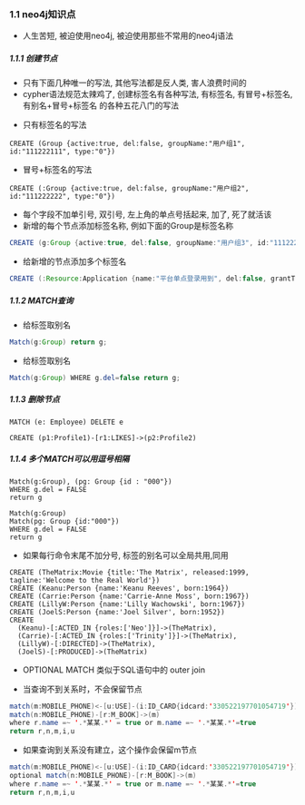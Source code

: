 ### 1.1 neo4j知识点
* 人生苦短, 被迫使用neo4j, 被迫使用那些不常用的neo4j语法

##### 1.1.1 创建节点
* 只有下面几种唯一的写法, 其他写法都是反人类, 害人浪费时间的
* cypher语法规范太辣鸡了, 创建标签名有各种写法, 有标签名, 有冒号+标签名, 有别名+冒号+标签名 的各种五花八门的写法

- 只有标签名的写法 
```
CREATE (Group {active:true, del:false, groupName:"用户组1", id:"111222111", type:"0"})
```

- 冒号+标签名的写法
```
CREATE (:Group {active:true, del:false, groupName:"用户组2", id:"111222222", type:"0"})
```

* 每个字段不加单引号, 双引号, 左上角的单点号括起来, 加了, 死了就活该
* 新增的每个节点添加标签名称, 例如下面的Group是标签名称
```java
CREATE (g:Group {active:true, del:false, groupName:"用户组3", id:"111222333", type:"0"})
```
* 给新增的节点添加多个标签名
```java
CREATE (:Resource:Application {name:"平台单点登录用到", del:false, grantTypes:["password","password"], id:"5234dgsadf675dfadsf46fgs", type:0})
```

##### 1.1.2 MATCH查询
* 给标签取别名
```java
Match(g:Group) return g;
```

* 给标签取别名
```java
Match(g:Group) WHERE g.del=false return g;
```

##### 1.1.3 删除节点
```
MATCH (e: Employee) DELETE e
```

```
CREATE (p1:Profile1)-[r1:LIKES]->(p2:Profile2)
```

##### 1.1.4 多个MATCH可以用逗号相隔
```
Match(g:Group), (pg: Group {id : "000"})
WHERE g.del = FALSE
return g
```
```
Match(g:Group)
Match(pg: Group {id:"000"})
WHERE g.del = FALSE
return g
```

* 如果每行命令末尾不加分号, 标签的别名可以全局共用,同用
```
CREATE (TheMatrix:Movie {title:'The Matrix', released:1999, tagline:'Welcome to the Real World'})
CREATE (Keanu:Person {name:'Keanu Reeves', born:1964})
CREATE (Carrie:Person {name:'Carrie-Anne Moss', born:1967})
CREATE (LillyW:Person {name:'Lilly Wachowski', born:1967})
CREATE (JoelS:Person {name:'Joel Silver', born:1952})
CREATE
  (Keanu)-[:ACTED_IN {roles:['Neo']}]->(TheMatrix),
  (Carrie)-[:ACTED_IN {roles:['Trinity']}]->(TheMatrix),
  (LillyW)-[:DIRECTED]->(TheMatrix),
  (JoelS)-[:PRODUCED]->(TheMatrix)
```

* OPTIONAL MATCH 类似于SQL语句中的 outer join

* 当查询不到关系时，不会保留节点
```java
match(m:MOBILE_PHONE)<-[u:USE]-(i:ID_CARD{idcard:'330522197701054719'})
match(n:MOBILE_PHONE)-[r:M_BOOK]->(m)
where r.name =~ '.*某某.*' = true or m.name =~ '.*某某.*'=true
return r,n,m,i,u
```


* 如果查询到关系没有建立，这个操作会保留m节点
```java
match(m:MOBILE_PHONE)<-[u:USE]-(i:ID_CARD{idcard:'330522197701054719'})
optional match(n:MOBILE_PHONE)-[r:M_BOOK]->(m)
where r.name =~ '.*某某.*' = true or m.name =~ '.*某某.*'=true
return r,n,m,i,u
```